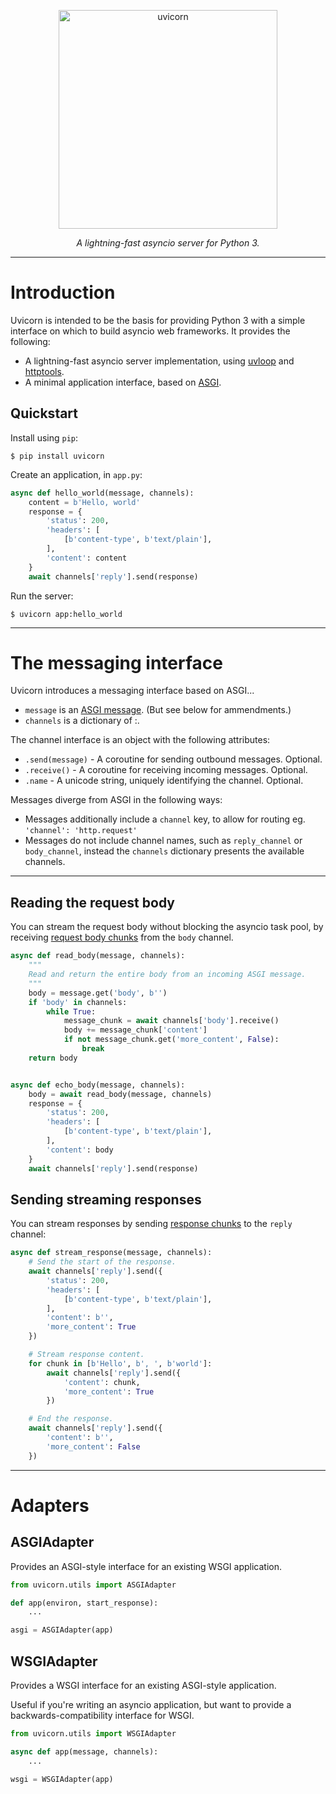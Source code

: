 <p align="center">
  <img width="350" height="350" src="https://raw.githubusercontent.com/tomchristie/uvicorn/master/docs/uvicorn.png" alt='uvicorn'>
</p>

<p align="center">
<em>A lightning-fast asyncio server for Python 3.</em>
</p>

---

# Introduction

Uvicorn is intended to be the basis for providing Python 3 with a simple
interface on which to build asyncio web frameworks. It provides the following:

* A lightning-fast asyncio server implementation, using [uvloop][uvloop] and [httptools][httptools].
* A minimal application interface, based on [ASGI][asgi].

## Quickstart

Install using `pip`:

    $ pip install uvicorn

Create an application, in `app.py`:

```python
async def hello_world(message, channels):
    content = b'Hello, world'
    response = {
        'status': 200,
        'headers': [
            [b'content-type', b'text/plain'],
        ],
        'content': content
    }
    await channels['reply'].send(response)
```

Run the server:

```shell
$ uvicorn app:hello_world
```

---

# The messaging interface

Uvicorn introduces a messaging interface based on ASGI...

* `message` is an [ASGI message][asgi-message].  (But see below for ammendments.)
* `channels` is a dictionary of <unicode string>:<channel interface>.

The channel interface is an object with the following attributes:

* `.send(message)` - A coroutine for sending outbound messages. Optional.
* `.receive()` - A coroutine for receiving incoming messages. Optional.
* `.name` - A unicode string, uniquely identifying the channel. Optional.

Messages diverge from ASGI in the following ways:

* Messages additionally include a `channel` key, to allow for routing eg. `'channel': 'http.request'`
* Messages do not include channel names, such as `reply_channel` or `body_channel`,
  instead the `channels` dictionary presents the available channels.

---

## Reading the request body

You can stream the request body without blocking the asyncio task pool,
by receiving [request body chunks][request-body-chunk] from the `body` channel.

```python
async def read_body(message, channels):
    """
    Read and return the entire body from an incoming ASGI message.
    """
    body = message.get('body', b'')
    if 'body' in channels:
        while True:
            message_chunk = await channels['body'].receive()
            body += message_chunk['content']
            if not message_chunk.get('more_content', False):
                break
    return body


async def echo_body(message, channels):
    body = await read_body(message, channels)
    response = {
        'status': 200,
        'headers': [
            [b'content-type', b'text/plain'],
        ],
        'content': body
    }
    await channels['reply'].send(response)
```

## Sending streaming responses

You can stream responses by sending [response chunks][response-chunk] to the
`reply` channel:

```python
async def stream_response(message, channels):
    # Send the start of the response.
    await channels['reply'].send({
        'status': 200,
        'headers': [
            [b'content-type', b'text/plain'],
        ],
        'content': b'',
        'more_content': True
    })

    # Stream response content.
    for chunk in [b'Hello', b', ', b'world']:
        await channels['reply'].send({
            'content': chunk,
            'more_content': True
        })

    # End the response.
    await channels['reply'].send({
        'content': b'',
        'more_content': False
    })
```

---

# Adapters

## ASGIAdapter

Provides an ASGI-style interface for an existing WSGI application.

```python
from uvicorn.utils import ASGIAdapter

def app(environ, start_response):
    ...

asgi = ASGIAdapter(app)
```

## WSGIAdapter

Provides a WSGI interface for an existing ASGI-style application.

Useful if you're writing an asyncio application, but want to provide
a backwards-compatibility interface for WSGI.

```python
from uvicorn.utils import WSGIAdapter

async def app(message, channels):
    ...

wsgi = WSGIAdapter(app)
```

[uvloop]: https://github.com/MagicStack/uvloop
[httptools]: https://github.com/MagicStack/httptools
[asgi]: http://channels.readthedocs.io/en/stable/asgi.html
[asgi-message]: http://channels.readthedocs.io/en/stable/asgi/www.html#http-websocket-asgi-message-format-draft-spec
[request-body-chunk]: http://channels.readthedocs.io/en/stable/asgi/www.html#request-body-chunk
[response-chunk]: http://channels.readthedocs.io/en/stable/asgi/www.html#response-chunk
